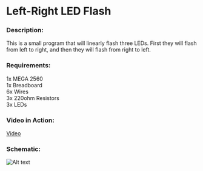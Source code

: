 # Left-Right LED Flash

### Description:
This is a small program that will linearly flash three LEDs. First they will flash from left to right, and then they will flash from right to left.

### Requirements:
1x MEGA 2560  
1x Breadboard  
6x Wires  
3x 220ohm Resistors  
3x LEDs  

### Video in Action:
[Video](https://www.youtube.com/watch?v=Ip-94wlXekE)

### Schematic:
![Alt text](https://raw.githubusercontent.com/zimmertr/Left-Right-LED-Flash/master/Left-Right_LED_Flash-Schematic.jpg "Schematic")

